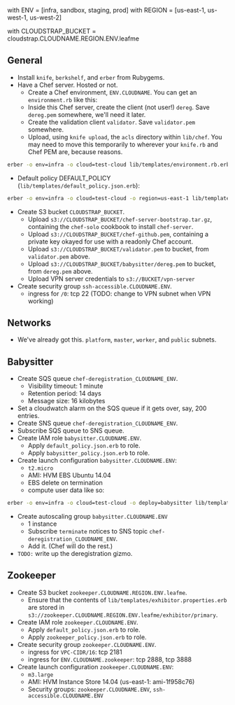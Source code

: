 with ENV = [infra, sandbox, staging, prod]
with REGION = [us-east-1, us-west-1, us-west-2]

with CLOUDSTRAP_BUCKET = cloudstrap.CLOUDNAME.REGION.ENV.leafme

## General
- Install `knife`, `berkshelf`, and `erber` from Rubygems.
- Have a Chef server. Hosted or not.
  - Create a Chef environment, `ENV.CLOUDNAME`. You can get an `environment.rb` like this:
  - Inside this Chef server, create the client (not user!) `dereg`. Save `dereg.pem` somewhere, we'll need it later.
  - Create the validation client `validator`. Save `validator.pem` somewhere.
  - Upload, using `knife upload`, the `acls` directory within `lib/chef`. You may need to move this temporarily to wherever your `knife.rb` and Chef PEM are, because reasons.
```bash
erber -o env=infra -o cloud=test-cloud lib/templates/environment.rb.erb > environment.rb
```

- Default policy DEFAULT_POLICY (`lib/templates/default_policy.json.erb`):
```bash
erber -o env=infra -o cloud=test-cloud -o region=us-east-1 lib/templates/default_policy.json.erb
```

- Create S3 bucket `CLOUDSTRAP_BUCKET`.
  - Upload `s3://CLOUDSTRAP_BUCKET/chef-server-bootstrap.tar.gz`, containing the `chef-solo` cookbook to install `chef-server`. 
  - Upload `s3://CLOUDSTRAP_BUCKET/chef-github.pem`, containing a private key okayed for use with a readonly Chef account.
  - Upload `s3://CLOUDSTRAP_BUCKET/validator.pem` to bucket, from `validator.pem` above.
  - Upload `s3://CLOUDSTRAP_BUCKET/babysitter/dereg.pem` to bucket, from `dereg.pem` above.
  - Upload VPN server credentials to `s3://BUCKET/vpn-server`
- Create security group `ssh-accessible.CLOUDNAME.ENV`.
  - ingress for `/0`: tcp 22 (TODO: change to VPN subnet when VPN working)

## Networks
- We've already got this. `platform`, `master`, `worker`, and `public` subnets.

## Babysitter
- Create SQS queue `chef-deregistration_CLOUDNAME_ENV`.
  - Visibility timeout: 1 minute
  - Retention period: 14 days
  - Message size: 16 kilobytes
- Set a cloudwatch alarm on the SQS queue if it gets over, say, 200 entries.
- Create SNS queue `chef-deregistration_CLOUDNAME_ENV`.
- Subscribe SQS queue to SNS queue.
- Create IAM role `babysitter.CLOUDNAME.ENV`.
  - Apply `default_policy.json.erb` to role.
  - Apply `babysitter_policy.json.erb` to role.
- Create launch configuration `babysitter.CLOUDNAME.ENV`:
  - `t2.micro`
  - AMI: HVM EBS Ubuntu 14.04
  - EBS delete on termination
  - compute user data like so:
```bash
erber -o env=infra -o cloud=test-cloud -o deploy=babysitter lib/templates/cloud-init.bash.erb
```
- Create autoscaling group `babysitter.CLOUDNAME.ENV`
  - 1 instance
  - Subscribe `terminate` notices to SNS topic `chef-deregistration_CLOUDNAME_ENV`.
  - Add it. (Chef will do the rest.)
- `TODO:` write up the deregistration gizmo. 

## Zookeeper
- Create S3 bucket `zookeeper.CLOUDNAME.REGION.ENV.leafme`.
  - Ensure that the contents of `lib/templates/exhibitor.properties.erb` are stored in `s3://zookeeper.CLOUDNAME.REGION.ENV.leafme/exhibitor/primary`.
- Create IAM role `zookeeper.CLOUDNAME.ENV`.
  - Apply `default_policy.json.erb` to role.
  - Apply `zookeeper_policy.json.erb` to role.
- Create security group `zookeeper.CLOUDNAME.ENV`.
  - ingress for `VPC-CIDR/16`: tcp 2181
  - ingress for `ENV.CLOUDNAME.zookeeper`: tcp 2888, tcp 3888
- Create launch configuration `zookeeper.CLOUDNAME.ENV`:
  - `m3.large`
  - AMI: HVM Instance Store 14.04 (us-east-1: ami-1f958c76)
  - Security groups: `zookeeper.CLOUDNAME.ENV`, `ssh-accessible.CLOUDNAME.ENV`
